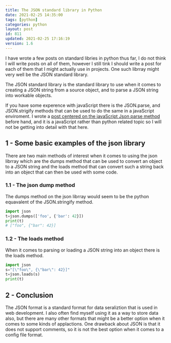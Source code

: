 ```yaml
---
title: The JSON standard library in Python
date: 2021-02-25 14:35:00
tags: [python]
categories: python
layout: post
id: 811
updated: 2021-02-25 17:16:19
version: 1.6
---
```


I have wrote a few posts on standard libries in python thus far, I do not think I will write posts on all of them, however I still tink I should write a post for each of them that I might actually use in projects. One such librray might very well be the JSON standard library.

The JSON standard library is the standard library to use when it comes to creating a JSON string from a source object, and to parse a JSON string into workable objects. 

If you have some experence with javaScript there is the JSON.parse, and JSON.strigify methods that can be used to do the same in a javaScript enviroment. I wrote a [post centered on the javaScript Json parse method](/2020/02/28/js-json-parse/) before hand, and it is a javaScript rather than python related topic so I will not be getting into detail with that here.

<!-- more -->

## 1 - Some basic examples of the json library

There are two main methods of interest when it comes to using the json librray which are the dumps method that can be used to convert an object to a JSON string and the loads method that can convert such a string back into an object that can then be used with some code.

### 1.1 - The json dump method

The dumps method on the json librray would seem to be the python equavalent of the JSON.stringify method.

```python
import json
t=json.dumps(['foo', {'bar': 42}])
print(t)
# ["foo", {"bar": 42}]
```

### 1.2 - The loads method

When it comes to parsing or loading a JSON string into an object there is the loads method.

```python
import json
s="[\"foo\", {\"bar\": 42}]"
t=json.loads(s)
print(t)
```

## 2 - Conclusion

The JSON format is a standard format for data seraliztion that is used in web development. I also often find myself using it as a way to store data also, but there are many other formats that might be a better option when it comes to some kinds of applactions. One drawback about JSON is that it does not support comments, so it is not the best option when it comes to a config file format.
